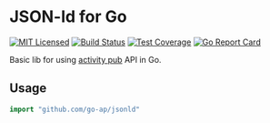 # JSON-ld for Go

[![MIT Licensed](https://img.shields.io/github/license/go-ap/jsonld.svg)](https://raw.githubusercontent.com/go-ap/jsonld/master/LICENSE)
[![Build Status](https://builds.sr.ht/~mariusor/jsonld.svg)](https://builds.sr.ht/~mariusor/jsonld)
[![Test Coverage](https://img.shields.io/codecov/c/github/go-ap/jsonld.svg)](https://codecov.io/gh/go-ap/jsonld)
[![Go Report Card](https://goreportcard.com/badge/github.com/go-ap/jsonld)](https://goreportcard.com/report/github.com/go-ap/jsonld)
<!--[![Codacy Badge](https://api.codacy.com/project/badge/Grade/29664f7ae6c643bca76700143e912cd3)](https://www.codacy.com/app/go-ap/jsonld/dashboard)-->

Basic lib for using [activity pub](https://www.w3.org/TR/activitypub/#Overview) API in Go.

## Usage

```go
import "github.com/go-ap/jsonld"
```
